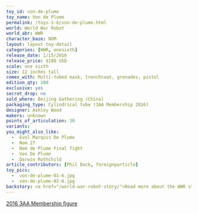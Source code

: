```yaml
---
toy_id: von-de-plume
toy_name: Von de Plume
permalink: /toys-1-6/von-de-plume.html
world: World War Robot
world_abr: WWR
character_base: NOM
layout: layout-toy-detail
categories: [WWR, onesixth]
release_date: 1/15/2016
release_price: $180 USD
scale: one sixth
size: 12 inches tall
comes_with: Multi-tubed mask, trenchcoat, grenades, pistol
edition_qty: 100
exclusive: yes
secret_drop: no
sold_where: Beijing Gathering (China)
packaging_type: Cylindrical tube (3AA Membership 2016)
designer: Ashley Wood
makers: unknown
points_of_articulation: 30
variants: 
you_might_also_like:
  -  Evol Marquis De Plume
  -  Nom 27
  -  Nom de Plume Final fight
  -  Von De Plume
  -  Darwin Rothchild
article_contributors: [Phil Back, foreignparticle]
toy_pics:
  -  von-de-plume-01-6.jpg
  -  von-de-plume-02-6.jpg
backstory: <a href="/world-war-robot-story/">Read more about the WWR story</a>
---
```

<a href="/Three-A-Legion-History/#2016">2016 3AA Membership figure</a>